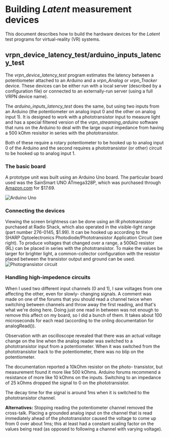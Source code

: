 # Building *Latent* measurement devices

This document describes how to build the hardware devices
for the *Latent* test programs for virtual-reality (VR) systems.

## vrpn_device_latency_test/arduino_inputs_latency_test

The *vrpn_device_latency_test* program estimates the latency between
a potentiometer attached to an Arduino and a *vrpn_Analog* or *vrpn_Tracker*
device.  These devices can be either run with a local server (described
by a configuration file) or connected to an externally-run server (using
a full VRPN device name).

The *arduino_inputs_latency_test* does the same, but using two inputs
from an Arduino (the potentiometer on analog input 0 and the other on
analog input 1).  It is designed to work with a phototransistor input
to measure light and has a special filtered version of the
*vrpn_streaming_arduino* software that runs on the Arduino to deal with
the large ouput impedance from having a 500 kOhm resisitor in series
with the phototransistor.

Both of these require a rotary potentiometer to be hooked up to analog
input 0 of the Arduino and the second requires a phototransistor (or other)
circuit to be hooked up to analog input 1.

### The basic board

A prototype unit was built using an Arduino Uno board.  The particular
board used was the SainSmart UNO ATmega328P, which was purchased
through [Amazon.com](http://smile.amazon.com/SainSmart-ATmega328P-CABLE-Included-Arduino/dp/B006GX8IAY/ref=sr_1_5?s=electronics&ie=UTF8&qid=1422119284&sr=1-5&keywords=arduino+uno) for $17.69.

![Arduino Uno](/arduino_uno.jpg)


### Connecting the devices

Viewing the screen brightness can be done using an IR phototransistor
purchased at Radio Shack, which also operated in the visible-light
range (part number 276-0145, $1.99).  It can be hooked up according
to the SHARP Optoelectronics Photodiode/Phototransistor Application
Circuit (see right). To produce voltages that changed over a range,
a 500kΩ resistor (RL) can be placed in series with the phototransistor.
To make the values be larger for brighter light, a common-collector
configuration with the resistor placed between the transistor output
and ground can be used.  ![Photogransistor circuit](/phototransistor_circuit.png)

### Handling high-impedence circuits

When I used two different input channels (0 and 1), I saw
voltages from one affecting the other, even for slowly-
changing signals.  A comment was made on one of the forums
that you should read a channel twice when switching between
channels and throw away the first reading, and that's what
we're doing here.  Doing just one read in between was not
enough to remove this affect on my board, so I did a bunch
of them.  It takes about 100 microseconds for
each read (according to the onling documentation for
analogRead()).

Observation with an oscilloscope revealed that there was an
actual voltage change on the line when the analog reader was
switched to a phototransistor input from a potentiometer.  When it was
switched from the phototransistor back to the potentiometer,
there was no blip on the potentiometer.

The documentation reported a 10kOhm resistor on the photo-
transistor, but measurement found it more like 500 kOhms.
Arduino forums recommend a resistance of more like 10 kOhms
on the inputs.  Switching to an impedance of 25 kOhms dropped
the signal to 0 on the phototransistor.

The decay time for the signal is around 1ms when it is
switched to the phototransistor channel.

**Alternatives:** Stopping reading the potentiometer channel removed the
cross-talk.  Placing a grounded analog input on the channel
that is read immediately ahead of the phototransistor caused
the voltage to come up from 0 over about 1ms; this at least had
a constant scaling factor on the values being read (as opposed
to following a channel with varying voltage).

